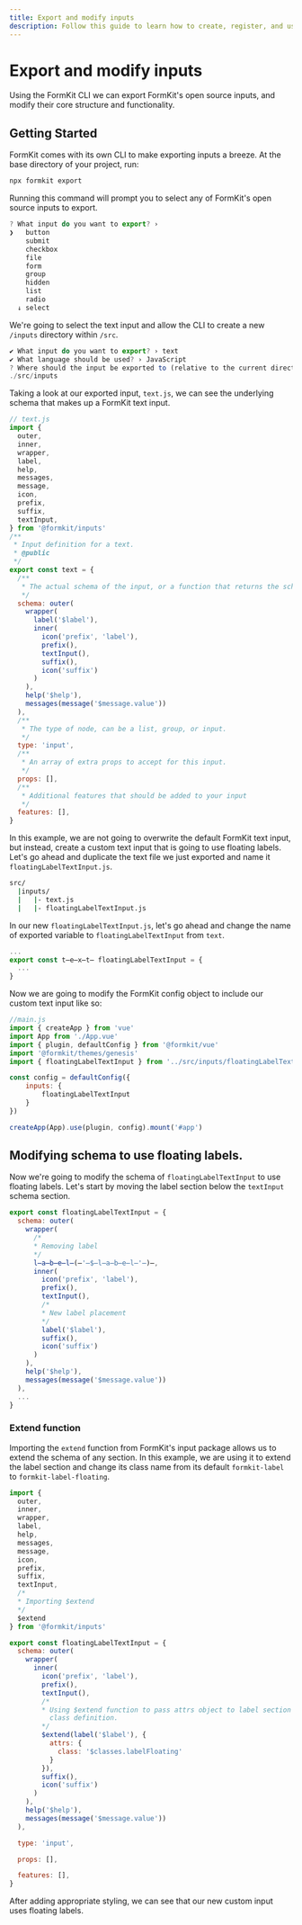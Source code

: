 ```yaml
---
title: Export and modify inputs
description: Follow this guide to learn how to create, register, and use a custom FormKit input in your project.
---
```


# Export and modify inputs
Using the FormKit CLI we can export FormKit's open source inputs, and modify
their core structure and functionality.

## Getting Started
FormKit comes with its own CLI to make exporting inputs a breeze. At the base
directory of your project, run:
<client-only>

```sh
npx formkit export
```
</client-only>

Running this command will prompt you to select any of FormKit's open source
inputs to export.

<client-only>

```js
? What input do you want to export? ›
❯   button
    submit
    checkbox
    file
    form
    group
    hidden
    list
    radio
  ↓ select
```

</client-only>

We're going to select the text input and allow the CLI to create a new `/inputs`
 directory within `/src`.

<client-only>

```js
✔ What input do you want to export? › text
✔ What language should be used? › JavaScript
? Where should the input be exported to (relative to the current directory)? ›
./src/inputs
```

</client-only>

Taking a look at our exported input, `text.js`, we can see the underlying
schema that makes up a FormKit text input.

<client-only>

```js
// text.js
import {
  outer,
  inner,
  wrapper,
  label,
  help,
  messages,
  message,
  icon,
  prefix,
  suffix,
  textInput,
} from '@formkit/inputs'
/**
 * Input definition for a text.
 * @public
 */
export const text = {
  /**
   * The actual schema of the input, or a function that returns the schema.
   */
  schema: outer(
    wrapper(
      label('$label'),
      inner(
        icon('prefix', 'label'),
        prefix(),
        textInput(),
        suffix(),
        icon('suffix')
      )
    ),
    help('$help'),
    messages(message('$message.value'))
  ),
  /**
   * The type of node, can be a list, group, or input.
   */
  type: 'input',
  /**
   * An array of extra props to accept for this input.
   */
  props: [],
  /**
   * Additional features that should be added to your input
   */
  features: [],
}

```
</client-only>

In this example, we are not going to overwrite the default FormKit text input,
but instead, create a custom text input that is going to use floating labels.
Let's go ahead and duplicate the text file we just exported and name it
`floatingLabelTextInput.js`.

<client-only>

```sh
src/
  |inputs/
  |   |- text.js
  |   |- floatingLabelTextInput.js
```

</client-only>

In our new `floatingLabelTextInput.js`, let's go ahead and change the name of
exported variable to `floatingLabelTextInput` from `text`.
<client-only>

```js
...
export const t̶e̶x̶t̶ floatingLabelTextInput = {
  ...
}

```

</client-only>

Now we are going to modify the FormKit config object to include our custom text
input like so:

<client-only>

```js
//main.js
import { createApp } from 'vue'
import App from './App.vue'
import { plugin, defaultConfig } from '@formkit/vue'
import '@formkit/themes/genesis'
import { floatingLabelTextInput } from '../src/inputs/floatingLabelTextInput'

const config = defaultConfig({
	inputs: {
		floatingLabelTextInput
	}
})

createApp(App).use(plugin, config).mount('#app')


```

</client-only>

## Modifying schema to use floating labels.
Now we're going to modify the schema of `floatingLabelTextInput` to use floating
labels. Let's start by moving the label section below the `textInput` schema
section.

<client-only>

```js
export const floatingLabelTextInput = {
  schema: outer(
    wrapper(
      /*
      * Removing label
      */
      l̶a̶b̶e̶l̶(̶'̶$̶l̶a̶b̶e̶l̶'̶)̶,
      inner(
        icon('prefix', 'label'),
        prefix(),
        textInput(),
        /*
        * New label placement
        */
        label('$label'),
        suffix(),
        icon('suffix')
      )
    ),
    help('$help'),
    messages(message('$message.value'))
  ),
  ...
}

```

</client-only>

### Extend function
Importing the `extend` function from FormKit's input package allows us to extend
the schema of any section. In this example, we are using it to extend the label
section and change its class name from its default `formkit-label` to
`formkit-label-floating`.

<client-only>

```js
import {
  outer,
  inner,
  wrapper,
  label,
  help,
  messages,
  message,
  icon,
  prefix,
  suffix,
  textInput,
  /*
  * Importing $extend
  */
  $extend
} from '@formkit/inputs'

export const floatingLabelTextInput = {
  schema: outer(
    wrapper(
      inner(
        icon('prefix', 'label'),
        prefix(),
        textInput(),
        /*
        * Using $extend function to pass attrs object to label section with new
          class definition.
        */
        $extend(label('$label'), {
          attrs: {
            class: '$classes.labelFloating'
          }
        }),
        suffix(),
        icon('suffix')
      )
    ),
    help('$help'),
    messages(message('$message.value'))
  ),

  type: 'input',

  props: [],

  features: [],
}
```

</client-only>

After adding appropriate styling, we can see that our new custom input uses floating labels.

<example
  :file="[
    '/_content/examples/guides/export-inputs/final-result/example.vue',
    '/_content/examples/guides/export-inputs/final-result/text.js',
    '/_content/examples/guides/export-inputs/final-result/floatingLabelTextInput.js',
    '/_content/examples/guides/export-inputs/final-result/formkit.config.js',
  ]"
  init-file-tab="example.vue"
  init-file-tab="formkit.config.js"
  :editable="true"></example>







